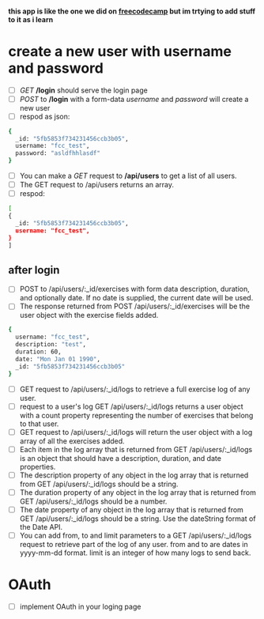 #### this app is like the one we did on [freecodecamp](https://www.freecodecamp.org/learn/back-end-development-and-apis/back-end-development-and-apis-projects/exercise-tracker) but im trtying to add stuff to it as i learn


# create a new user with username and password  
- [ ] *GET* **/login** should serve the login page
- [ ] *POST* to **/login** with a form-data  *username* and *password* will create a new user 
- [ ]  respod as json:
``` bash
{
  _id: "5fb5853f734231456ccb3b05",
  username: "fcc_test",
  password: "asldfhhlasdf"
}
```

- [ ]  You can make a *GET* request to **/api/users** to get a list of all users.
- [ ]  The GET request to /api/users returns an array.
- [ ]  respod:
``` bash
[
{
  _id: "5fb5853f734231456ccb3b05",
  username: "fcc_test",
}
]
```
## after login
- [ ] POST to /api/users/:_id/exercises with form data description, duration, and optionally date. If no date is supplied, the current date will be used.
- [ ] The response returned from POST /api/users/:_id/exercises will be the user object with the exercise fields added.
```bash
{
  username: "fcc_test",
  description: "test",
  duration: 60,
  date: "Mon Jan 01 1990",
  _id: "5fb5853f734231456ccb3b05"
}
```
- [ ] GET request to /api/users/:_id/logs to retrieve a full exercise log of any user.
- [ ] request to a user's log GET /api/users/:_id/logs returns a user object with a count property representing the number of exercises that belong to that user.
- [ ] GET request to /api/users/:_id/logs will return the user object with a log array of all the exercises added.
- [ ] Each item in the log array that is returned from GET /api/users/:_id/logs is an object that should have a description, duration, and date properties.
- [ ] The description property of any object in the log array that is returned from GET /api/users/:_id/logs should be a string.
- [ ] The duration property of any object in the log array that is returned from GET /api/users/:_id/logs should be a number.
- [ ] The date property of any object in the log array that is returned from GET /api/users/:_id/logs should be a string. Use the dateString format of the Date API.
- [ ] You can add from, to and limit parameters to a GET /api/users/:_id/logs request to retrieve part of the log of any user. from and to are dates in yyyy-mm-dd format. limit is an integer of how many logs to send back.

# OAuth
- [ ] implement OAuth in your loging page



